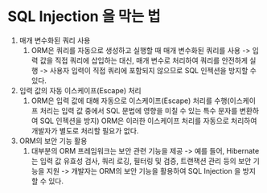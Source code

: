 # SQL Injection 을 막는 법

1. 매개 변수화된 쿼리 사용
    1. ORM은 쿼리를 자동으로 생성하고 실행할 때 매개 변수화된 쿼리를 사용 -> 입력 값을 직접 쿼리에 삽입하는 대신, 매개 변수로 처리하여 쿼리를 안전하게 실행 -> 사용자 입력이 직접 쿼리에 포함되지 않으므로 SQL 인젝션을 방지할 수 있다.
2. 입력 값의 자동 이스케이프(Escape) 처리
	1. ORM은 입력 값에 대해 자동으로 이스케이프(Escape) 처리를 수행(이스케이프 처리는 입력 값 중에서 SQL 문법에 영향을 미칠 수 있는 특수 문자를 변환하여 SQL 인젝션을 방지) ORM은 이러한 이스케이프 처리를 자동으로 처리하여 개발자가 별도로 처리할 필요가 없다.
3. ORM의 보안 기능 활용
	1. 대부분의 ORM 프레임워크는 보안 관련 기능을 제공 -> 예를 들어, Hibernate는 입력 값 유효성 검사, 쿼리 로깅, 필터링 및 검증, 트랜잭션 관리 등의 보안 기능을 지원 -> 개발자는 ORM의 보안 기능을 활용하여 SQL Injection 을 방지할 수 있다.